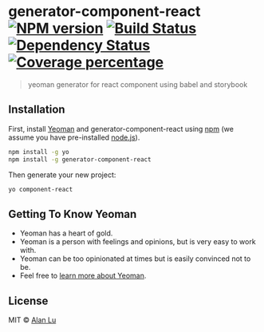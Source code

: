 # generator-component-react [![NPM version][npm-image]][npm-url] [![Build Status][travis-image]][travis-url] [![Dependency Status][daviddm-image]][daviddm-url] [![Coverage percentage][coveralls-image]][coveralls-url]
> yeoman generator for react component using babel and storybook

## Installation

First, install [Yeoman](http://yeoman.io) and generator-component-react using [npm](https://www.npmjs.com/) (we assume you have pre-installed [node.js](https://nodejs.org/)).

```bash
npm install -g yo
npm install -g generator-component-react
```

Then generate your new project:

```bash
yo component-react
```

## Getting To Know Yeoman

 * Yeoman has a heart of gold.
 * Yeoman is a person with feelings and opinions, but is very easy to work with.
 * Yeoman can be too opinionated at times but is easily convinced not to be.
 * Feel free to [learn more about Yeoman](http://yeoman.io/).

## License

MIT © [Alan Lu](https://github.com/luxp)


[npm-image]: https://badge.fury.io/js/generator-component-react.svg
[npm-url]: https://npmjs.org/package/generator-component-react
[travis-image]: https://travis-ci.org/luxp/generator-component-react.svg?branch=master
[travis-url]: https://travis-ci.org/luxp/generator-component-react
[daviddm-image]: https://david-dm.org/luxp/generator-component-react.svg?theme=shields.io
[daviddm-url]: https://david-dm.org/luxp/generator-component-react
[coveralls-image]: https://coveralls.io/repos/luxp/generator-component-react/badge.svg
[coveralls-url]: https://coveralls.io/r/luxp/generator-component-react
